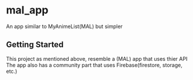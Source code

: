 # mal_app

An app similar to MyAnimeList(MAL) but simpler

## Getting Started

This project as mentioned above, resemble a (MAL) app that uses thier API
The app also has a community part that uses Firebase(firestore, storage, etc.)
